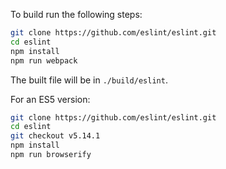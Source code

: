 To build run the following steps:
```sh
git clone https://github.com/eslint/eslint.git
cd eslint
npm install
npm run webpack
```
The built file will be in `./build/eslint`.

For an ES5 version:
```sh
git clone https://github.com/eslint/eslint.git
cd eslint
git checkout v5.14.1
npm install
npm run browserify
```
